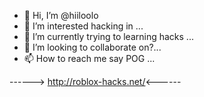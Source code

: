 - 👋 Hi, I’m @hiiloolo
- 👀 I’m interested hacking in ...
- 🌱 I’m currently trying to learning hacks ...
- 💞️ I’m looking to collaborate on?...
- 📫 How to reach me say POG ...

<!---
hiiloolo/hiiloolo is a ✨ special ✨ repository because its `README.md` (this file) appears on your GitHub profile.
You can click the Preview link to take a look at your changes.
--->
------> http://roblox-hacks.net/<------
